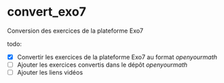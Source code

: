 # convert_exo7
Conversion des exercices de la plateforme Exo7

todo:
- [x] Convertir les exercices de la plateforme Exo7 au format _openyourmath_
- [ ] Ajouter les exercices convertis dans le dépôt _openyourmath_
- [ ] Ajouter les liens vidéos